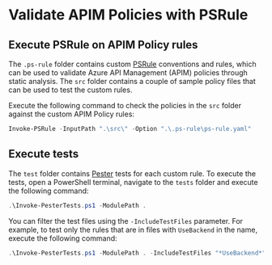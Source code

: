 # Validate APIM Policies with PSRule

## Execute PSRule on APIM Policy rules

The `.ps-rule` folder contains custom [PSRule](https://microsoft.github.io/PSRule) conventions and rules, which can be used to validate Azure API Management (APIM) policies through static analysis. The `src` folder contains a couple of sample policy files that can be used to test the custom rules. 

Execute the following command to check the policies in the `src` folder against the custom APIM Policy rules:

```powershell
Invoke-PSRule -InputPath ".\src\" -Option ".\.ps-rule\ps-rule.yaml"
```

## Execute tests

The `test` folder contains [Pester](https://pester.dev/) tests for each custom rule. 
To execute the tests, open a PowerShell terminal, navigate to the `tests` folder and execute the following command:

```powershell
.\Invoke-PesterTests.ps1 -ModulePath .
```

You can filter the test files using the `-IncludeTestFiles` parameter. For example, to test only the rules that are in files with `UseBackend` in the name, execute the following command:

```powershell
.\Invoke-PesterTests.ps1 -ModulePath . -IncludeTestFiles "*UseBackend*"
```